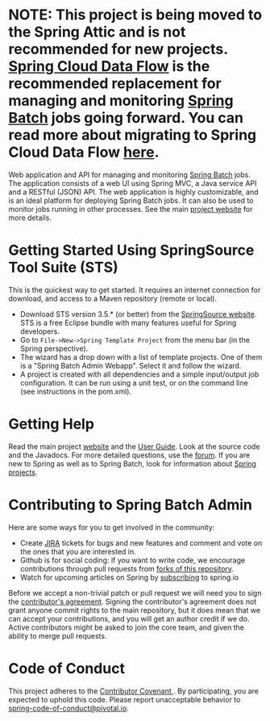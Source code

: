 # NOTE: This project is being moved to the Spring Attic and is not recommended for new projects.  [Spring Cloud Data Flow](https://cloud.spring.io/spring-cloud-dataflow/) is the recommended replacement for managing and monitoring [Spring Batch](https://projects.spring.io/spring-batch/) jobs going forward.  You can read more about migrating to Spring Cloud Data Flow [here](https://github.com/spring-projects/spring-batch-admin/blob/master/MIGRATION.md).  

Web application and API for managing and monitoring [Spring Batch](https://projects.spring.io/spring-batch/) jobs.  The application consists of a web UI using Spring MVC, a Java service API and a RESTful (JSON) API.  The web application is highly customizable, and is an ideal platform for deploying Spring Batch jobs.  It can also be used to monitor jobs running in other processes. See the main [project website](http://static.springsource.org/spring-batch-admin) for more details.

# Getting Started Using SpringSource Tool Suite (STS)

  This is the quickest way to get started.  It requires an internet connection for download, and access to a Maven repository (remote or local).

* Download STS version 3.5.* (or better) from the [SpringSource website](http://spring.io/tools).  STS is a free Eclipse bundle with many features useful for Spring developers.
* Go to `File->New->Spring Template Project` from the menu bar (in the Spring perspective).
* The wizard has a drop down with a list of template projects.  One of them is a "Spring Batch Admin Webapp".  Select it and follow the wizard.
* A project is created with all dependencies and a simple input/output job configuration.  It can be run using a unit test, or on the command line (see instructions in the pom.xml).

# Getting Help

Read the main project [website](http://docs.spring.io/spring-batch-admin/) and the [User Guide](http://docs.spring.io/spring-batch-admin/reference.html). Look at the source code and the Javadocs.  For more detailed questions, use the [forum](http://forum.spring.io/forum/spring-projects/batch).  If you are new to Spring as well as to Spring Batch, look for information about [Spring projects](http://spring.io/projects).

# Contributing to Spring Batch Admin

Here are some ways for you to get involved in the community:

* Create [JIRA](https://jira.spring.io/browse/BATCHADM) tickets for bugs and new features and comment and vote on the ones that you are interested in.  
* Github is for social coding: if you want to write code, we encourage contributions through pull requests from [forks of this repository](http://help.github.com/forking/).
* Watch for upcoming articles on Spring by [subscribing](http://spring.io/blog) to spring.io

Before we accept a non-trivial patch or pull request we will need you to sign the [contributor's agreement](https://support.springsource.com/spring_committer_signup).  Signing the contributor's agreement does not grant anyone commit rights to the main repository, but it does mean that we can accept your contributions, and you will get an author credit if we do.  Active contributors might be asked to join the core team, and given the ability to merge pull requests.

# Code of Conduct
 This project adheres to the [Contributor Covenant ](https://github.com/spring-projects/spring-batch-admin/blob/master/CODE_OF_CONDUCT.adoc). By participating, you  are expected to uphold this code. Please report unacceptable behavior to spring-code-of-conduct@pivotal.io.